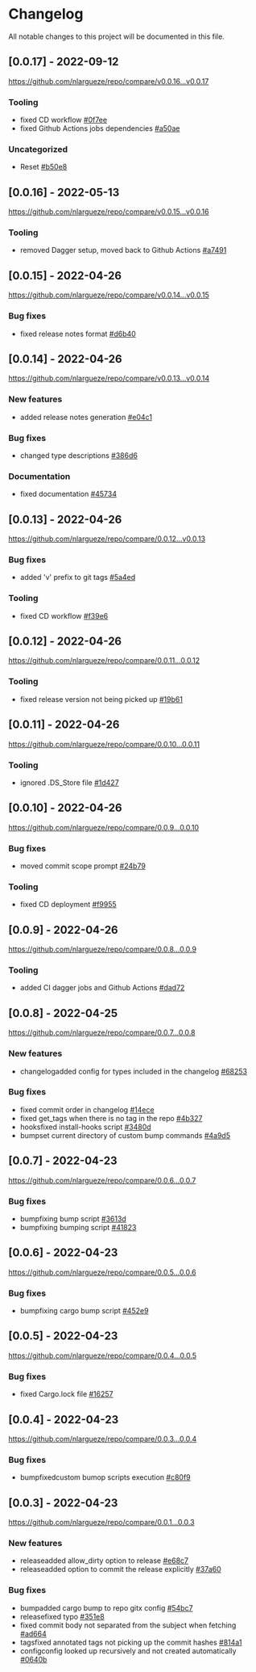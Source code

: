 # Changelog

All notable changes to this project will be documented in this file.

## [0.0.17] - 2022-09-12

https://github.com/nlargueze/repo/compare/v0.0.16...v0.0.17

### Tooling

- fixed CD workflow [#0f7ee](https://github.com/nlargueze/repo/commit/0f7ee1b23fc5176df706a1483c52cd8e0162a05f)
- fixed Github Actions jobs dependencies [#a50ae](https://github.com/nlargueze/repo/commit/a50aeb5f8fd875fcbc988c62092745f53d1fb5e1)

### Uncategorized

- Reset [#b50e8](https://github.com/nlargueze/repo/commit/b50e8e3bc80023aff94a46e0d584b8029acf7785)

## [0.0.16] - 2022-05-13

https://github.com/nlargueze/repo/compare/v0.0.15...v0.0.16

### Tooling

- removed Dagger setup, moved back to Github Actions [#a7491](https://github.com/nlargueze/repo/commit/a749198717ab740efc3760e77352cf1660d95bb3)

## [0.0.15] - 2022-04-26

https://github.com/nlargueze/repo/compare/v0.0.14...v0.0.15

### Bug fixes

- fixed release notes format [#d6b40](https://github.com/nlargueze/repo/commit/d6b40d8a356061c61dd80086fc7ed735f7e8d9b4)

## [0.0.14] - 2022-04-26

https://github.com/nlargueze/repo/compare/v0.0.13...v0.0.14

### New features

- added release notes generation [#e04c1](https://github.com/nlargueze/repo/commit/e04c14cd1c28fc246e7eb140d2fce898dea168ee)

### Bug fixes

- changed type descriptions [#386d6](https://github.com/nlargueze/repo/commit/386d68676ecf40e3ee53dfe5b32094e3d5d1c040)

### Documentation

- fixed documentation [#45734](https://github.com/nlargueze/repo/commit/45734a2e382597ce5784c81a9ea1fac43f84c224)

## [0.0.13] - 2022-04-26

https://github.com/nlargueze/repo/compare/0.0.12...v0.0.13

### Bug fixes

- added &#x27;v&#x27; prefix to git tags [#5a4ed](https://github.com/nlargueze/repo/commit/5a4edbd8c1bc303c0b322ae3949daf0b052455c5)

### Tooling

- fixed CD workflow [#f39e6](https://github.com/nlargueze/repo/commit/f39e6e7760107a9977f83fc94b5e466be2abf5fb)

## [0.0.12] - 2022-04-26

https://github.com/nlargueze/repo/compare/0.0.11...0.0.12

### Tooling

- fixed release version not being picked up [#19b61](https://github.com/nlargueze/repo/commit/19b618a9a23b4c41c2f5a2899f24e688eee0dbec)

## [0.0.11] - 2022-04-26

https://github.com/nlargueze/repo/compare/0.0.10...0.0.11

### Tooling

- ignored .DS_Store file [#1d427](https://github.com/nlargueze/repo/commit/1d42794ce7b9ba6ea28189750c2e72c5bce704f4)

## [0.0.10] - 2022-04-26

https://github.com/nlargueze/repo/compare/0.0.9...0.0.10

### Bug fixes

- moved commit scope prompt [#24b79](https://github.com/nlargueze/repo/commit/24b79cd1595aef5c74860a3c6cf854e65cb8ad1c)

### Tooling

- fixed CD deployment [#f9955](https://github.com/nlargueze/repo/commit/f9955cf5dd0d7c632fb52e9120e403d2d4336324)

## [0.0.9] - 2022-04-26

https://github.com/nlargueze/repo/compare/0.0.8...0.0.9

### Tooling

- added CI dagger jobs and Github Actions [#dad72](https://github.com/nlargueze/repo/commit/dad72c91752280a87a2aa6b746fe2753c0384a5d)

## [0.0.8] - 2022-04-25

https://github.com/nlargueze/repo/compare/0.0.7...0.0.8

### New features

- changelogadded config for types included in the changelog [#68253](https://github.com/nlargueze/repo/commit/682534cbd1249c407050928e45866eef931a779e)

### Bug fixes

- fixed commit order in changelog [#14ece](https://github.com/nlargueze/repo/commit/14ecefe36f0616dbb98ac7c016851d5af5dc0c47)
- fixed get_tags when there is no tag in the repo [#4b327](https://github.com/nlargueze/repo/commit/4b3273eb197499a69c91895f0a686cb1e01b0320)
- hooksfixed install-hooks script [#3480d](https://github.com/nlargueze/repo/commit/3480daa99da8839374a568aa34abf2d1c295485b)
- bumpset current directory of custom bump commands [#4a9d5](https://github.com/nlargueze/repo/commit/4a9d5bf871448061f21549381e7fdb078f342853)

## [0.0.7] - 2022-04-23

https://github.com/nlargueze/repo/compare/0.0.6...0.0.7

### Bug fixes

- bumpfixing bump script [#3613d](https://github.com/nlargueze/repo/commit/3613d5b8f593aae0eaab603cc9513ebc0d6106c8)
- bumpfixing bumping script [#41823](https://github.com/nlargueze/repo/commit/4182323dbadf78c81a3b22d0d799fa7a7bea020d)

## [0.0.6] - 2022-04-23

https://github.com/nlargueze/repo/compare/0.0.5...0.0.6

### Bug fixes

- bumpfixing cargo bump script [#452e9](https://github.com/nlargueze/repo/commit/452e920b605ec512d0c1720d01d5deb209496512)

## [0.0.5] - 2022-04-23

https://github.com/nlargueze/repo/compare/0.0.4...0.0.5

### Bug fixes

- fixed Cargo.lock file [#16257](https://github.com/nlargueze/repo/commit/16257542d1ee8159359ce842b45367549c2bdf60)

## [0.0.4] - 2022-04-23

https://github.com/nlargueze/repo/compare/0.0.3...0.0.4

### Bug fixes

- bumpfixedcustom bumop scripts execution [#c80f9](https://github.com/nlargueze/repo/commit/c80f9e2b2373bd7e27e94eaaebe6633e7908f05e)

## [0.0.3] - 2022-04-23

https://github.com/nlargueze/repo/compare/0.0.1...0.0.3

### New features

- releaseadded allow_dirty option to release [#e68c7](https://github.com/nlargueze/repo/commit/e68c7669bbeb45dbaa7c5ffd6c26f0dac654535b)
- releaseadded option to commit the release explicitly [#37a60](https://github.com/nlargueze/repo/commit/37a601726076fd54330454cde1a8b6adb12ba734)

### Bug fixes

- bumpadded cargo bump to repo gitx config [#54bc7](https://github.com/nlargueze/repo/commit/54bc79ea7a08f72e7cf35d21b1c8111fb44abdd9)
- releasefixed typo [#351e8](https://github.com/nlargueze/repo/commit/351e8b277eaefab2d6386145e3250a8eeafe9613)
- fixed commit body not separated from the subject when fetching [#ad664](https://github.com/nlargueze/repo/commit/ad664a09a140a65173223e265c21f7202ca78f25)
- tagsfixed annotated tags not picking up the commit hashes [#814a1](https://github.com/nlargueze/repo/commit/814a107c7a56985df823bf01a97a024adaf95b2a)
- configconfig looked up recursively and not created automatically [#0640b](https://github.com/nlargueze/repo/commit/0640b882c2cfff4d85268438b89ede8a05d0d8eb)

